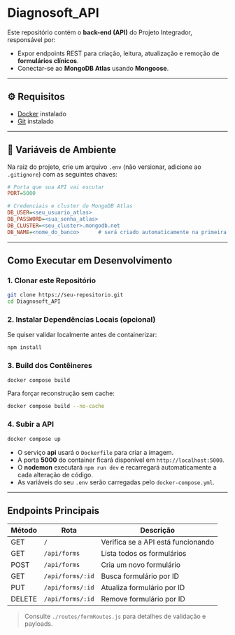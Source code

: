 # Diagnosoft_API

<!-- 🚀 Projeto Integrador – API -->

Este repositório contém o **back-end (API)** do Projeto Integrador, responsável por:

- Expor endpoints REST para criação, leitura, atualização e remoção de **formulários clínicos**.
- Conectar-se ao **MongoDB Atlas** usando **Mongoose**.

---

## ⚙️ Requisitos

- [Docker](https://www.docker.com/) instalado  
- [Git](https://git-scm.com/) instalado  

---

## 📂 Variáveis de Ambiente

Na raiz do projeto, crie um arquivo `.env` (não versionar, adicione ao `.gitignore`) com as seguintes chaves:

```ini
# Porta que sua API vai escutar
PORT=5000

# Credenciais e cluster do MongoDB Atlas
DB_USER=<seu_usuario_atlas>
DB_PASSWORD=<sua_senha_atlas>
DB_CLUSTER=<seu_cluster>.mongodb.net
DB_NAME=<nome_do_banco>      # será criado automaticamente na primeira escrita
```

---

## Como Executar em Desenvolvimento

### 1. Clonar este Repositório

```bash
git clone https://seu-repositorio.git
cd Diagnosoft_API
```

### 2. Instalar Dependências Locais (opcional)

Se quiser validar localmente antes de containerizar:

```bash
npm install
```

### 3. Build dos Contêineres

```bash
docker compose build
```

Para forçar reconstrução sem cache:

```bash
docker compose build --no-cache
```

### 4. Subir a API

```bash
docker compose up
```

- O serviço **api** usará o `Dockerfile` para criar a imagem.
- A porta **5000** do container ficará disponível em `http://localhost:5000`.
- O **nodemon** executará `npm run dev` e recarregará automaticamente a cada alteração de código.
- As variáveis do seu `.env` serão carregadas pelo `docker-compose.yml`.

---

## Endpoints Principais

| Método | Rota                   | Descrição                           |
| ------ | ---------------------- | ----------------------------------- |
| GET    | `/`                    | Verifica se a API está funcionando |
| GET    | `/api/forms`           | Lista todos os formulários          |
| POST   | `/api/forms`           | Cria um novo formulário             |
| GET    | `/api/forms/:id`       | Busca formulário por ID             |
| PUT    | `/api/forms/:id`       | Atualiza formulário por ID          |
| DELETE | `/api/forms/:id`       | Remove formulário por ID            |

> Consulte `./routes/formRoutes.js` para detalhes de validação e payloads.



